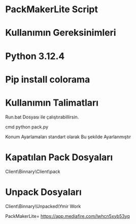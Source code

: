 # PackMakerLite Script

# Kullanımın Gereksinimleri

# Python 3.12.4

# Pip install colorama

# Kullanımın Talimatları

Run.bat Dosyası ile çalıştırabillirsin.

cmd python pack.py

Konum Ayarlamaları standart olarak Bu şekilde Ayarlanmıştır

# Kapatılan Pack Dosyaları
Client\Binnary\Client\pack

# Unpack Dosyaları
Client\Binnary\Unpacked\Ymir Work

PackMakerLite= https://app.mediafire.com/lwhcn5xyb53yq

